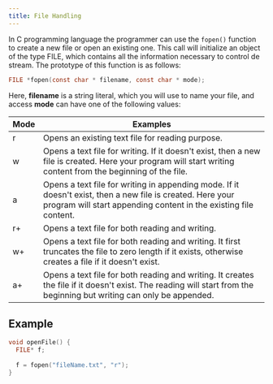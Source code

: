 ```yaml
---
title: File Handling
---
```


In C programming language the programmer can use the `fopen()` function to create a new file or open an existing one. This call will initialize an object of the type FILE, which contains all the information necessary to control de stream. The prototype of this function is as follows:
```C
FILE *fopen(const char * filename, const char * mode);
```

Here, **filename** is a string literal, which you will use to name your file, and access **mode** can have one of the following values:

| Mode        | Examples           | 
| ------------- |-------------|
| r     | Opens an existing text file for reading purpose. | 
| w      | Opens a text file for writing. If it doesn't exist, then a new file is created. Here your program will start writing content from the beginning of the file.      |  
| a | Opens a text file for writing in appending mode. If it doesn't exist, then a new file is created. Here your program will start appending content in the existing file content.       |
| r+ | Opens a text file for both reading and writing.      |
| w+ | Opens a text file for both reading and writing. It first truncates the file to zero length if it exists, otherwise creates a file if it doesn't exist.     |
| a+ | Opens a text file for both reading and writing. It creates the file if it doesn't exist. The reading will start from the beginning but writing can only be appended.      |


## Example
```C
void openFile() {
  FILE* f;
  
  f = fopen("fileName.txt", "r");
}
```



